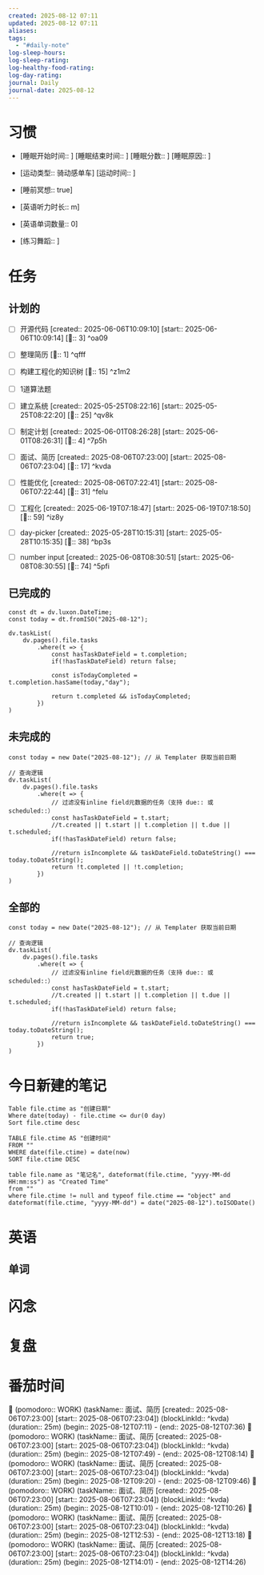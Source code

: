 ```yaml
---
created: 2025-08-12 07:11
updated: 2025-08-12 07:11
aliases: 
tags:
  - "#daily-note"
log-sleep-hours: 
log-sleep-rating: 
log-healthy-food-rating: 
log-day-rating: 
journal: Daily
journal-date: 2025-08-12
---
```

# 习惯
- [睡眠开始时间:: ] [睡眠结束时间:: ] [睡眠分数:: ] [睡眠原因:: ] 
- [运动类型:: 骑动感单车] [运动时间:: ]
- [睡前冥想:: true]

- [英语听力时长:: m]
- [英语单词数量:: 0]

- [练习舞蹈:: ]

# 任务


## 计划的

- [ ] 开源代码 [created:: 2025-06-06T10:09:10] [start:: 2025-06-06T10:09:14] [🍅:: 3]  ^oa09
- [ ] 整理简历 [🍅:: 1] ^qfff
- [ ] 构建工程化的知识树 [🍅:: 15] ^z1m2
- [ ] 1道算法题



- [ ] 建立系统 [created:: 2025-05-25T08:22:16] [start:: 2025-05-25T08:22:20] [🍅:: 25]  ^qv8k
- [ ] 制定计划 [created:: 2025-06-01T08:26:28] [start:: 2025-06-01T08:26:31] [🍅:: 4]  ^7p5h
- [ ] 面试、简历 [created:: 2025-08-06T07:23:00] [start:: 2025-08-06T07:23:04]  [🍅:: 17] ^kvda
- [ ] 性能优化 [created:: 2025-08-06T07:22:41] [start:: 2025-08-06T07:22:44] [🍅:: 31]  ^felu
- [ ] 工程化 [created:: 2025-06-19T07:18:47] [start:: 2025-06-19T07:18:50] [🍅:: 59]  ^iz8y
- [ ] day-picker [created:: 2025-05-28T10:15:31] [start:: 2025-05-28T10:15:35] [🍅:: 38]  ^bp3s
- [ ] number input [created:: 2025-06-08T08:30:51] [start:: 2025-06-08T08:30:55] [🍅:: 74]  ^5pfi

## 已完成的
```dataviewjs
const dt = dv.luxon.DateTime;
const today = dt.fromISO("2025-08-12");

dv.taskList(
    dv.pages().file.tasks
        .where(t => {
            const hasTaskDateField = t.completion;
            if(!hasTaskDateField) return false;
            
            const isTodayCompleted = t.completion.hasSame(today,"day");
            
            return t.completed && isTodayCompleted;
        })
)
```


## 未完成的

```dataviewjs
const today = new Date("2025-08-12"); // 从 Templater 获取当前日期

// 查询逻辑
dv.taskList(
    dv.pages().file.tasks
        .where(t => {
	        // 过滤没有inline field元数据的任务（支持 due:: 或 scheduled::）
            const hasTaskDateField = t.start;
            //t.created || t.start || t.completion || t.due || t.scheduled;
            if(!hasTaskDateField) return false;
            
            //return isIncomplete && taskDateField.toDateString() === today.toDateString();
            return !t.completed || !t.completion;
        })
)
```

## 全部的
```dataviewjs
const today = new Date("2025-08-12"); // 从 Templater 获取当前日期

// 查询逻辑
dv.taskList(
    dv.pages().file.tasks
        .where(t => {
	        // 过滤没有inline field元数据的任务（支持 due:: 或 scheduled::）
            const hasTaskDateField = t.start;
            //t.created || t.start || t.completion || t.due || t.scheduled;
            if(!hasTaskDateField) return false;
            
            //return isIncomplete && taskDateField.toDateString() === today.toDateString();
            return true;
        })
)
```

# 今日新建的笔记
```dataview
Table file.ctime as "创建日期"
Where date(today) - file.ctime <= dur(0 day)
Sort file.ctime desc
```

```dataview
TABLE file.ctime AS "创建时间"
FROM ""
WHERE date(file.ctime) = date(now)
SORT file.ctime DESC
```

```dataview
table file.name as "笔记名", dateformat(file.ctime, "yyyy-MM-dd HH:mm:ss") as "Created Time"
from ""
where file.ctime != null and typeof file.ctime == "object" and dateformat(file.ctime, "yyyy-MM-dd") = date("2025-08-12").toISODate()
```

# 英语
## 单词

# 闪念



# 复盘


# 番茄时间

🍅 (pomodoro:: WORK) (taskName:: 面试、简历 [created:: 2025-08-06T07:23:00] [start:: 2025-08-06T07:23:04]) (blockLinkId::  ^kvda) (duration:: 25m) (begin:: 2025-08-12T07:11) - (end:: 2025-08-12T07:36)
🍅 (pomodoro:: WORK) (taskName:: 面试、简历 [created:: 2025-08-06T07:23:00] [start:: 2025-08-06T07:23:04]) (blockLinkId::  ^kvda) (duration:: 25m) (begin:: 2025-08-12T07:49) - (end:: 2025-08-12T08:14)
🍅 (pomodoro:: WORK) (taskName:: 面试、简历 [created:: 2025-08-06T07:23:00] [start:: 2025-08-06T07:23:04]) (blockLinkId::  ^kvda) (duration:: 25m) (begin:: 2025-08-12T09:20) - (end:: 2025-08-12T09:46)
🍅 (pomodoro:: WORK) (taskName:: 面试、简历 [created:: 2025-08-06T07:23:00] [start:: 2025-08-06T07:23:04]) (blockLinkId::  ^kvda) (duration:: 25m) (begin:: 2025-08-12T10:01) - (end:: 2025-08-12T10:26)
🍅 (pomodoro:: WORK) (taskName:: 面试、简历 [created:: 2025-08-06T07:23:00] [start:: 2025-08-06T07:23:04]) (blockLinkId::  ^kvda) (duration:: 25m) (begin:: 2025-08-12T12:53) - (end:: 2025-08-12T13:18)
🍅 (pomodoro:: WORK) (taskName:: 面试、简历 [created:: 2025-08-06T07:23:00] [start:: 2025-08-06T07:23:04]) (blockLinkId::  ^kvda) (duration:: 25m) (begin:: 2025-08-12T14:01) - (end:: 2025-08-12T14:26)